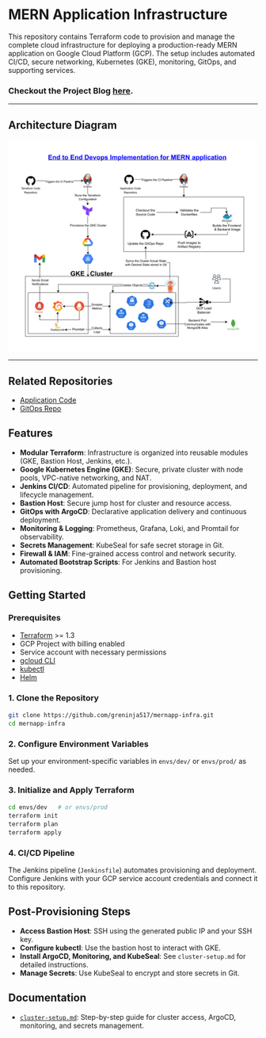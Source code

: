 # MERN Application Infrastructure
This repository contains Terraform code to provision and manage the complete cloud infrastructure for deploying a production-ready MERN application on Google Cloud Platform (GCP). The setup includes automated CI/CD, secure networking, Kubernetes (GKE), monitoring, GitOps, and supporting services.

### Checkout the Project Blog [here](https://anjalpoudel.hashnode.dev/mern-on-gke-an-end-to-end-devops-journey-with-terraform-jenkins-gitops-and-prometheus).
---

## Architecture Diagram

![Architecture](./assets/architecture_diagram.png)


---

##  Related Repositories
- [Application Code](https://github.com/greninja517/mernapp-code.git)
- [GitOps Repo](https://github.com/greninja517/mernapp-gitops.git)


## Features
- **Modular Terraform**: Infrastructure is organized into reusable modules (GKE, Bastion Host, Jenkins, etc.).
- **Google Kubernetes Engine (GKE)**: Secure, private cluster with node pools, VPC-native networking, and NAT.
- **Jenkins CI/CD**: Automated pipeline for provisioning, deployment, and lifecycle management.
- **Bastion Host**: Secure jump host for cluster and resource access.
- **GitOps with ArgoCD**: Declarative application delivery and continuous deployment.
- **Monitoring & Logging**: Prometheus, Grafana, Loki, and Promtail for observability.
- **Secrets Management**: KubeSeal for safe secret storage in Git.
- **Firewall & IAM**: Fine-grained access control and network security.
- **Automated Bootstrap Scripts**: For Jenkins and Bastion host provisioning.


## Getting Started

### Prerequisites

- [Terraform](https://www.terraform.io/downloads.html) >= 1.3
- GCP Project with billing enabled
- Service account with necessary permissions
- [gcloud CLI](https://cloud.google.com/sdk/docs/install)
- [kubectl](https://kubernetes.io/docs/tasks/tools/)
- [Helm](https://helm.sh/docs/intro/install/)

### 1. Clone the Repository

```bash
git clone https://github.com/greninja517/mernapp-infra.git
cd mernapp-infra
```

### 2. Configure Environment Variables

Set up your environment-specific variables in `envs/dev/` or `envs/prod/` as needed.

### 3. Initialize and Apply Terraform

```bash
cd envs/dev   # or envs/prod
terraform init
terraform plan
terraform apply
```

### 4. CI/CD Pipeline

The Jenkins pipeline (`Jenkinsfile`) automates provisioning and deployment. Configure Jenkins with your GCP service account credentials and connect it to this repository.



## Post-Provisioning Steps

- **Access Bastion Host**: SSH using the generated public IP and your SSH key.
- **Configure kubectl**: Use the bastion host to interact with GKE.
- **Install ArgoCD, Monitoring, and KubeSeal**: See `cluster-setup.md` for detailed instructions.
- **Manage Secrets**: Use KubeSeal to encrypt and store secrets in Git.


## Documentation

- [`cluster-setup.md`](./cluster-setup.md): Step-by-step guide for cluster access, ArgoCD, monitoring, and secrets management.


